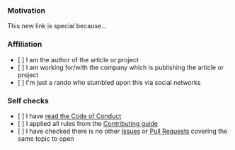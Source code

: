 ### Motivation

<!--

Explain the motivation for adding this link to the current collection. What's special about it?

Note: you can skip this section if you're proposing something as trivial as fixing a typo.

-->

This new link is special because...

### Affiliation

<!-- Please indicate how you are associated with the new proposed content: -->

- \[ \] I am the author of the article or project
- \[ \] I am working for/with the company which is publishing the article or project
- \[ \] I'm just a rando who stumbled upon this via social networks

### Self checks

- \[ \] I have [read the Code of Conduct](https://github.com/kdeldycke/awesome-engineering-team-management/blob/main/.github/code-of-conduct.md)
- \[ \] I applied all rules from the [Contributing guide](https://github.com/kdeldycke/awesome-engineering-team-management/blob/main/.github/contributing.md)
- \[ \] I have checked there is no other [Issues](https://github.com/kdeldycke/awesome-engineering-team-management/issues) or [Pull Requests](https://github.com/kdeldycke/awesome-engineering-team-management/pulls) covering the same topic to open
